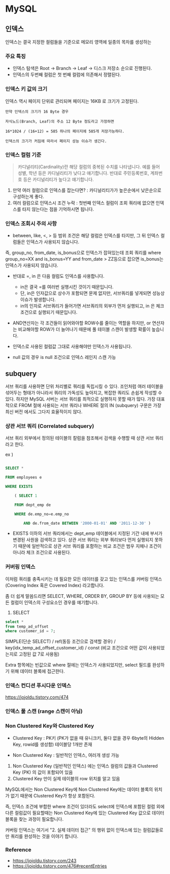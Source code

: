 # MySQL

## 인덱스 

인덱스는 결국 지정한 컬럼들을 기준으로 메모리 영역에 일종의 목차를 생성하는 

### 주요 특징 
- 인덱스 탐색은 Root -> Branch -> Leaf -> 디스크 저장소 순으로 진행된다. 
- 인덱스의 두번째 컬럼은 첫 번째 컬럼에 의존해서 정렬된다.


### 인덱스 키 값의 크기 

인덱스 역시 페이지 단위로 관리되며 페이지는 16KB 로 크기가 고정된다.

~~~
만약 인덱스의 크기가 16 Byte 경우 

자식노드(Branch, Leaf)의 주소 12 Byte 정도라고 가정하면 

16*1024 / (16+12) = 585 하나의 페이지에 585개 저장가능하다.

인덱스의 크기가 커짐에 따라서 페이지 성능 이슈가 생긴다.

~~~

### 인덱스 컬럼 기준 

> 카디널리티(Cardinality)란 해당 컬럼의 중복된 수치를 나타냅니다.
> 예를 들어 성별, 학년 등은 카디널리티가 낮다고 얘기합니다.
> 반대로 주민등록번호, 계좌번호 등은 카디널리티가 높다고 얘기합니다.

1. 만약 여러 컬럼으로 인덱스를 잡는다면? :  카디널리티가가 높은순에서 낮은순으로 구성하는게 좋다.
2. 여러 컬럼으로 인덱스시 조건 누락 : 첫번째 인덱스 컬럼이 조회 쿼리에 없으면 인덱스를 타지 않는다는 점을 기억하시면 됩니다.


### 인덱스 조회시 주의 사항

- between, like, <, > 등 범위 조건은 해당 컬럼은 인덱스를 타지만, 그 뒤 인덱스 컬럼들은 인덱스가 사용되지 않습니다.

즉, group_no, from_date, is_bonus으로 인덱스가 잡혀있는데 조회 쿼리를 where group_no=XX and is_bonus=YY and from_date > ZZ등으로 잡으면 is_bonus는 인덱스가 사용되지 않습니다. 

- 반대로 =, in 은 다음 컬럼도 인덱스를 사용합니다.
	- in은 결국 =를 여러번 실행시킨 것이기 때문입니다.
	- 단, in은 인자값으로 상수가 포함되면 문제 없지만, 서브쿼리를 넣게되면 성능상 이슈가 발생합니다.
	- in의 인자로 서브쿼리가 들어가면 서브쿼리의 외부가 먼저 실행되고, in 은 체크조건으로 실행되기 때문입니다.

- AND연산자는 각 조건들이 읽어와야할 ROW수를 줄이는 역할을 하지만, or 연산자는 비교해야할 ROW가 더 늘어나기 때문에 풀 테이블 스캔이 발생할 확률이 높습니다.

- 인덱스로 사용된 컬럼값 그대로 사용해야만 인덱스가 사용됩니다. 

- null 값의 경우 is null 조건으로 인덱스 레인지 스캔 가능



## subquery

서브 쿼리를 사용하면 단위 처리별로 쿼리를 독립시킬 수 있다. 조인처럼 여러 테이블을 섞어두는 형태가 아니라서 쿼리의 가독성도 높아지고, 
복잡한 쿼리도 손쉽게 작성할 수 있다. 하지만 MySQL 서버는 서브 쿼리를 최적으로 실행하지 못할 때가 많다. 가장 대표적으로 FROM 절에 사용되는 서브 쿼리나 WHERE 절의 IN (subquery) 구문은 가장 최신 버전 에서도 그다지 효율적이지 않다.


### 상관 서브 쿼리 (Correlated subquery)

서브 쿼리 외부에서 정의된 테이블의 칼럼을 참조해서 검색을 수행할 때 상관 서브 쿼리라고 한다.

ex ) 

~~~sql

SELECT *

FROM employees e

WHERE EXISTS

    ( SELECT 1

    FROM dept_emp de

    WHERE de.emp_no=e.emp_no

        AND de.from_date BETWEEN '2000-01-01' AND '2011-12-30' )
~~~

- EXISTS 이하의 서브 쿼리에서는 dept_emp 테이블에서 지정된 기간 내에 부서가 변경된 사원을 검색하고 있다. 
상관 서브 쿼리는 외부 쿼리보다 먼저 실행되지 못하기 때문에 일반적으로 상관 서브 쿼리를 포함하는 비교 조건은 범우 지헤나 조건이 아니라 체크 조건으로 사용된다.


### 커버링 인덱스 

이처럼 쿼리를 충족시키는 데 필요한 모든 데이터를 갖고 있는 인덱스를 커버링 인덱스 (Covering Index 혹은 Covered Index) 라고합니다.

좀 더 쉽게 말씀드리면 SELECT, WHERE, ORDER BY, GROUP BY 등에 사용되는 모든 컬럼이 인덱스의 구성요소인 경우를 얘기합니다.


1. SELECT

~~~sql
select *
from temp_ad_offset
where customer_id = 7;
~~~

SIMPLE(단순 SELECT) / ref(동등 조건으로 검색할 경우) / key(idx_temp_ad_offset_customer_id) / const (비교 조건으로 어떤 값이 사용되었는지로 고정된 값 7로 사용됨)

Extra 항목에는 빈값으로 where 절에는 인덱스가 사용되었지만, select 필드를 완성하기 위해 데이터 블록에 접근한다.



### 인덱스 컨디션 푸시다운 인덱스

https://jojoldu.tistory.com/474

### 인덱스 풀 스캔 (range 스캔이 아님)


### Non Clustered Key와 Clustered Key


- Clustered Key : PK키 (PK가 없을 때 유니크키, 둘다 없을 경우 6byte의 Hidden Key, rowid를 생성함) 테이블당 1개만 존재


- Non Clustered Key : 일반적인 인덱스, 여러개 생성 가능

1. Non Clustered Key (일반적인 인덱스) 에는 인덱스 컬럼의 값들과 Clustered Key (PK) 의 값이 포함되어 있음
2. Clustered Key 만이 실제 테이블의 row 위치를 알고 있음


MySQL에서는 Non Clustered Key에 Non Clustered Key에는 데이터 블록의 위치가 없기 때문에 Clustered Key가 항상 포함된다. 

즉, 인덱스 조건에 부합한 where 조건이 있더라도 select에 인덱스에 포함된 컬럼 외에 다른 컬럼값이 필요할때는 Non Clustered Key에 있는 Clustered Key 값으로 데이터 블록을 찾는 과정이 필요합니다.

커버링 인덱스는 여기서 "2. 실제 데이터 접근" 의 행위 없이 인덱스에 있는 컬럼값들로만 쿼리를 완성하는 것을 이야기 합니다.


### Reference

- https://jojoldu.tistory.com/243
- https://jojoldu.tistory.com/476#recentEntries
